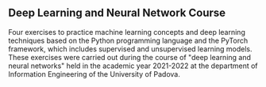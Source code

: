 ## Deep Learning and Neural Network Course

Four exercises to practice machine learning concepts and deep learning techniques based on the Python programming language and the PyTorch framework,
 which includes supervised and unsupervised learning models.
These exercises were carried out during the course of "deep learning and neural networks" held
in the academic year 2021-2022 at the department of Information Engineering of the University of Padova.
